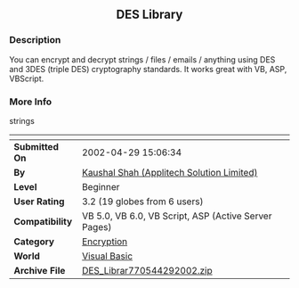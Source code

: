 ﻿<div align="center">

## DES Library


</div>

### Description

You can encrypt and decrypt strings / files / emails / anything using DES and 3DES (triple DES) cryptography standards. It works great with VB, ASP, VBScript.
 
### More Info
 
strings


<span>             |<span>
---                |---
**Submitted On**   |2002-04-29 15:06:34
**By**             |[Kaushal Shah \(Applitech Solution Limited\)](https://github.com/Planet-Source-Code/PSCIndex/blob/master/ByAuthor/kaushal-shah-applitech-solution-limited.md)
**Level**          |Beginner
**User Rating**    |3.2 (19 globes from 6 users)
**Compatibility**  |VB 5\.0, VB 6\.0, VB Script, ASP \(Active Server Pages\) 
**Category**       |[Encryption](https://github.com/Planet-Source-Code/PSCIndex/blob/master/ByCategory/encryption__1-48.md)
**World**          |[Visual Basic](https://github.com/Planet-Source-Code/PSCIndex/blob/master/ByWorld/visual-basic.md)
**Archive File**   |[DES\_Librar770544292002\.zip](https://github.com/Planet-Source-Code/kaushal-shah-applitech-solution-limited-des-library__1-34218/archive/master.zip)








